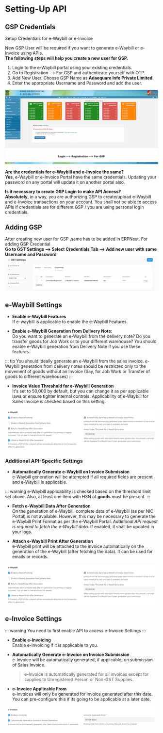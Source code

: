 # Setting-Up API
## GSP Credentials
Setup Credentials for e-Waybill or e-Invoice

New GSP User will be required if you want to generate e-Waybill or e-Invoice using APIs.  
**The following steps will help you create a new user for GSP.**

1. Login to the e-Waybill portal using your existing credentials.
2. Go to Registration --> For GSP and authenticate yourself with OTP.
3. Add New User. Choose GSP Name as **Adaequare Info Private Limited**.
4. Enter the appropriate Username and Password and add the user.

![Create e-Waybill Credentials](./assets/create_e_waybill_e_invoice_credentials.gif)

**Are the credentials for e-Waybill and e-Invoice the same?**  
**Yes**, e-Waybill or e-Invoice Portal have the same credentials. Updating your password on any portal will update it on another portal also.

**Is it necessary to create GSP Login to make API Access?**  
**Absolutely**, in a way, you are authorizing GSP to create/upload e-Waybill and e-Invoice transactions on your account. You shall not be able to access APIs if credentials are for different GSP / you are using personal login credentials.

## Adding GSP 
After creating new user for GSP ,same has to be added in ERPNext.
For adding GSP Credential  
**Go to GST Settings --> Select Credentials Tab --> Add new user with same Username and Password** 
![Adding GSP](./assets/gst_settings_credentials.png)


## e-Waybill Settings

- **Enable e-Waybill Features**  
If e-waybill is applicable to enable the e-Waybill Features.  

- **Enable e-Waybill Generation from Delivery Note**:  
Do you want to generate an e-Waybill from the delivery note? Do you transfer goods for Job Work or to your different warehouse? You should enable e-Waybill generation from Delivery Note if you use these features.

::: tip
You should ideally generate an e-Waybill from the sales invoice. e-Waybill generation from delivery notes should be restricted only to the movement of goods without an Invoice (Say, for Job Work or Transfer of goods to different warehouses)
:::

- **Invoice Value Threshold for e-Waybill Generation**  
It's set to 50,000 by default, but you can change it as per applicable laws or ensure tighter internal controls. Applicability of e-Waybill for Sales Invoice is checked based on this setting.

![e-Waybill Settings](./assets/e_waybill_settings.png)

### Additional API-Specific Settings

- **Automatically Generate e-Waybill on Invoice Submission**  
e-Waybill generation will be attempted if all required fields are present and e-Waybill is applicable.

::: warning
e-Waybill applicability is checked based on the threshold limit set above. Also, at least one item with HSN of **goods** must be present.
:::

- **Fetch e-Waybill Data After Generation**  
On the generation of e-Waybill, complete data of e-Waybill (as per NIC Portal) is not available. However, this may be necessary to generate the e-Waybill Print Format as per the e-Waybill Portal. *Additional API request is required to fetch the e-Waybill data.* If enabled, it shall be updated in your logs.

- **Attach e-Waybill Print After Generation**  
e-Waybill print will be attached to the invoice automatically on the generation of the e-Waybill (after fetching the data). It can be used for emails or records.

![e-Waybill Settings](./assets/e_waybill_settings.png)

## e-Invoice Settings
::: warning
You need to first enable API to access e-Invoice Settings
:::

- **Enable e-Invoicing**  
Enable e-Invoicing if it is applicable to you.

- **Automatically Generate e-Invoice on Invoice Submission**  
e-Invoice will be automatically generated, if applicable, on submission of Sales Invoice.

    > e-Invoice is automatically generated for all invoices except for supplies to Unregistered Person or Non-GST Supplies.

- **e-Invoice Applicable From**  
e-Invoices will only be generated for invoice generated after this date. You can pre-configure this if its going to be applicable at a later date.

![e-Invoice Settings](./assets/e_invoice_settings.png)
